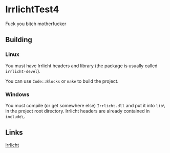 # IrrlichtTest4
Fuck you bitch motherfucker

## Building
### Linux
You must have Irrlicht headers and library (the package is usually called `irrlicht-devel`).


You can use `Code::Blocks` or `make` to build the project.

### Windows
You must compile (or get somewhere else) `Irrlicht.dll` and put it into `lib\` in the project root directory. Irrlicht headers are already contained in `include\`.

## Links
[Irrlicht](http://irrlicht.sourceforge.net)
